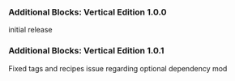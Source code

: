 ### Additional Blocks: Vertical Edition 1.0.0
initial release

### Additional Blocks: Vertical Edition 1.0.1
Fixed tags and recipes issue regarding optional dependency mod